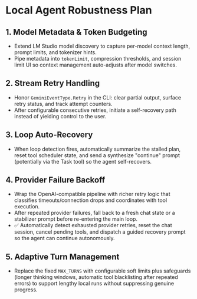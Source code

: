 # Local Agent Robustness Plan

## 1. Model Metadata & Token Budgeting
- Extend LM Studio model discovery to capture per-model context length, prompt limits, and tokenizer hints.
- Pipe metadata into `tokenLimit`, compression thresholds, and session limit UI so context management auto-adjusts after model switches.

## 2. Stream Retry Handling
- Honor `GeminiEventType.Retry` in the CLI: clear partial output, surface retry status, and track attempt counters.
- After configurable consecutive retries, initiate a self-recovery path instead of yielding control to the user.

## 3. Loop Auto-Recovery
- When loop detection fires, automatically summarize the stalled plan, reset tool scheduler state, and send a synthesize "continue" prompt (potentially via the Task tool) so the agent self-recovers.

## 4. Provider Failure Backoff
- Wrap the OpenAI-compatible pipeline with richer retry logic that classifies timeouts/connection drops and coordinates with tool execution.
- After repeated provider failures, fall back to a fresh chat state or a stabilizer prompt before re-entering the main loop.
- ✅ Automatically detect exhausted provider retries, reset the chat session, cancel pending tools, and dispatch a guided recovery prompt so the agent can continue autonomously.

## 5. Adaptive Turn Management
- Replace the fixed `MAX_TURNS` with configurable soft limits plus safeguards (longer thinking windows, automatic tool blacklisting after repeated errors) to support lengthy local runs without suppressing genuine progress.
